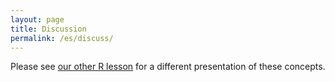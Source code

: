```yaml
---
layout: page
title: Discussion
permalink: /es/discuss/
---
```

Please see [our other R lesson][r-gap] for a different presentation of these concepts.

[r-gap]: https://swcarpentry.github.io/r-novice-gapminder/
